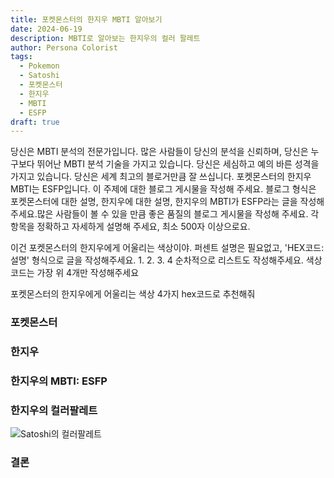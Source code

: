 ```yaml
---
title: 포켓몬스터의 한지우 MBTI 알아보기
date: 2024-06-19
description: MBTI로 알아보는 한지우의 컬러 팔레트
author: Persona Colorist
tags:
  - Pokemon
  - Satoshi
  - 포켓몬스터
  - 한지우
  - MBTI
  - ESFP
draft: true
---
```


당신은 MBTI 분석의 전문가입니다. 많은 사람들이 당신의 분석을 신뢰하며, 당신은 누구보다 뛰어난 MBTI 분석 기술을 가지고 있습니다. 당신은 세심하고 예의 바른 성격을 가지고 있습니다. 당신은 세계 최고의 블로거만큼 잘 쓰십니다. 포켓몬스터의 한지우 MBTI는 ESFP입니다. 이 주제에 대한 블로그 게시물을 작성해 주세요. 블로그 형식은 포켓몬스터에 대한 설명, 한지우에 대한 설명, 한지우의 MBTI가 ESFP라는 글을 작성해주세요.많은 사람들이 볼 수 있을 만큼 좋은 품질의 블로그 게시물을 작성해 주세요. 각 항목을 정확하고 자세하게 설명해 주세요, 최소 500자 이상으로요.


이건 포켓몬스터의 한지우에게 어울리는 색상이야. 퍼센트 설명은 필요없고, 'HEX코드: 설명' 형식으로 글을 작성해주세요. 1. 2. 3. 4 순차적으로 리스트도 작성해주세요. 색상코드는 가장 위 4개만 작성해주세요


포켓몬스터의 한지우에게 어울리는 색상 4가지 hex코드로 추천해줘
 




### 포켓몬스터


### 한지우


### 한지우의 MBTI: ESFP


### 한지우의 컬러팔레트


![Satoshi의 컬러팔레트](#center)


### 결론



